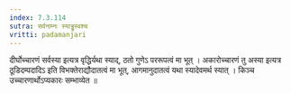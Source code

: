 ```yaml
---
index: 7.3.114
sutra: सर्वनाम्नः स्याड्ढ्रस्वश्च
vritti: padamanjari
---
```


 दीर्घोच्चारणं सर्वस्या इत्यत्र वृद्धिर्यथा स्याद्, ठतो गुणेऽ पररूपत्वं मा भूत् । अकारोच्चारणं तु अस्या इत्यत्र ठूडिदम्पदादिऽ इति विभक्तेराद्यौदातत्वं मा भूत्, आगमानुदातत्वं यथा स्यादेवमर्थ स्यात् । किञ्च उच्चारणार्थोऽप्यकारः सम्भाव्येत ॥